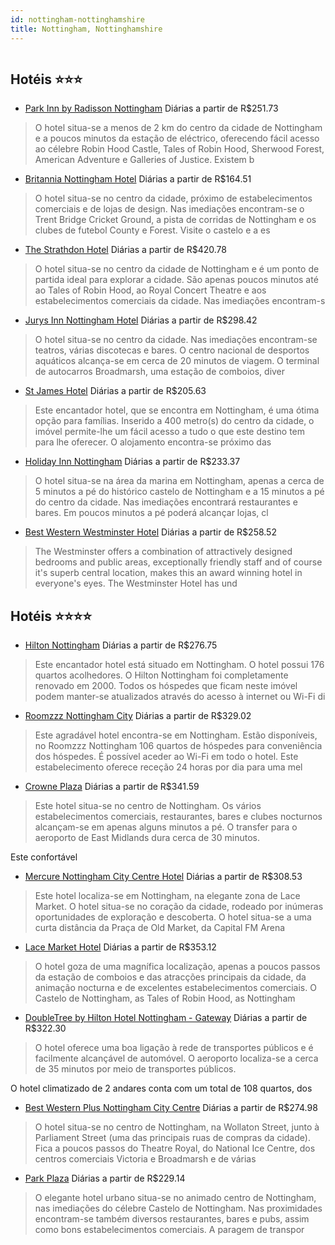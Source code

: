```yaml
---
id: nottingham-nottinghamshire
title: Nottingham, Nottinghamshire
---
```


<center><img src="http://photos.hotelbeds.com/giata/00/008765/008765a_hb_a_001.jpg" alt="" /></center>


## Hotéis ⭐️⭐️⭐️

-    [Park Inn by Radisson Nottingham](https://www.hurb.com/aud/https://www.hurb.com/hoteis/nottingham/park-inn-by-radisson-nottingham-JNP-JP143465?cmp=18055) Diárias a partir de R$251.73
   > O hotel situa-se a menos de 2 km do centro da cidade de Nottingham e a poucos minutos da estação de eléctrico, oferecendo fácil acesso ao célebre Robin Hood Castle, Tales of Robin Hood, Sherwood Forest, American Adventure e Galleries of Justice. Existem b
-    [Britannia Nottingham Hotel](https://www.hurb.com/aud/https://www.hurb.com/hoteis/nottingham/britannia-nottingham-hotel-JNP-JP794566?cmp=18055) Diárias a partir de R$164.51
   > O hotel situa-se no centro da cidade, próximo de estabelecimentos comerciais e de lojas de design. Nas imediações encontram-se o Trent Bridge Cricket Ground, a pista de corridas de Nottingham e os clubes de futebol County e Forest. Visite o castelo e a es
-    [The Strathdon Hotel](https://www.hurb.com/aud/https://www.hurb.com/hoteis/nottingham/the-strathdon-hotel-JNP-JP438715?cmp=18055) Diárias a partir de R$420.78
   > O hotel situa-se no centro da cidade de Nottingham e é um ponto de partida ideal para explorar a cidade. São apenas poucos minutos até ao Tales of Robin Hood, ao Royal Concert Theatre e aos estabelecimentos comerciais da cidade. Nas imediações encontram-s
-    [Jurys Inn Nottingham Hotel](https://www.hurb.com/aud/https://www.hurb.com/hoteis/nottingham/jurys-inn-nottingham-hotel-JNP-JP068064?cmp=18055) Diárias a partir de R$298.42
   > O hotel situa-se no centro da cidade. Nas imediações encontram-se teatros, várias discotecas e bares. O centro nacional de desportos aquáticos alcança-se em cerca de 20 minutos de viagem. O terminal de autocarros Broadmarsh, uma estação de comboios, diver
-    [St James Hotel](https://www.hurb.com/aud/https://www.hurb.com/hoteis/nottingham/st-james-hotel-JNP-JP830728?cmp=18055) Diárias a partir de R$205.63
   > Este encantador hotel, que se encontra em Nottingham, é uma ótima opção para famílias. Inserido a 400 metro(s) do centro da cidade, o imóvel permite-lhe um fácil acesso a tudo o que este destino tem para lhe oferecer. O alojamento encontra-se próximo das 
-    [Holiday Inn Nottingham](https://www.hurb.com/aud/https://www.hurb.com/hoteis/nottingham/holiday-inn-nottingham-JNP-JP903488?cmp=18055) Diárias a partir de R$233.37
   > O hotel situa-se na área da marina em Nottingham, apenas a cerca de 5 minutos a pé do histórico castelo de Nottingham e a 15 minutos a pé do centro da cidade. Nas imediações encontrará restaurantes e bares. Em poucos minutos a pé poderá alcançar lojas, cl
-    [Best Western Westminster Hotel](https://www.hurb.com/aud/https://www.hurb.com/hoteis/nottingham/best-western-westminster-hotel-JNP-JP470495?cmp=18055) Diárias a partir de R$258.52
   > The Westminster offers a combination of attractively designed bedrooms and public areas, exceptionally friendly staff and of course it&apos;s superb central location, makes this an award winning hotel in everyone&apos;s eyes. The Westminster Hotel has und

## Hotéis ⭐️⭐️⭐️⭐️

-    [Hilton Nottingham](https://www.hurb.com/aud/https://www.hurb.com/hoteis/nottingham/hilton-nottingham-JNP-JP040454?cmp=18055) Diárias a partir de R$276.75
   > Este encantador hotel está situado em Nottingham. O hotel possui 176 quartos acolhedores. O Hilton Nottingham foi completamente renovado em 2000. Todos os hóspedes que ficam neste imóvel podem manter-se atualizados através do acesso à internet ou Wi-Fi di
-    [Roomzzz Nottingham City](https://www.hurb.com/aud/https://www.hurb.com/hoteis/nottingham/roomzzz-nottingham-city-JNP-JP040455?cmp=18055) Diárias a partir de R$329.02
   > Este agradável hotel encontra-se em Nottingham. Estão disponíveis, no Roomzzz Nottingham 106 quartos de hóspedes para conveniência dos hóspedes. É possível aceder ao Wi-Fi em todo o hotel. Este estabelecimento oferece receção 24 horas por dia para uma mel
-    [Crowne Plaza](https://www.hurb.com/aud/https://www.hurb.com/hoteis/nottingham/crowne-plaza-JNP-JP040456?cmp=18055) Diárias a partir de R$341.59
   > Este hotel situa-se no centro de Nottingham. Os vários estabelecimentos comerciais, restaurantes, bares e clubes nocturnos alcançam-se em apenas alguns minutos a pé. O transfer para o aeroporto de East Midlands dura cerca de 30 minutos.

Este confortável 
-    [Mercure Nottingham City Centre Hotel](https://www.hurb.com/aud/https://www.hurb.com/hoteis/nottingham/mercure-nottingham-city-centre-hotel-JNP-JP040443?cmp=18055) Diárias a partir de R$308.53
   > Este hotel localiza-se em Nottingham, na elegante zona de Lace Market. O hotel situa-se no coração da cidade, rodeado por inúmeras oportunidades de exploração e descoberta. O hotel situa-se a uma curta distância da Praça de Old Market, da Capital FM Arena
-    [Lace Market Hotel](https://www.hurb.com/aud/https://www.hurb.com/hoteis/nottingham/lace-market-hotel-JNP-JP796351?cmp=18055) Diárias a partir de R$353.12
   > O hotel goza de uma magnífica localização, apenas a poucos passos da estação de comboios e das atracções principais da cidade, da animação nocturna e de excelentes estabelecimentos comerciais. O Castelo de Nottingham, as Tales of Robin Hood, as Nottingham
-    [DoubleTree by Hilton Hotel Nottingham - Gateway](https://www.hurb.com/aud/https://www.hurb.com/hoteis/nottingham/doubletree-by-hilton-hotel-nottingham-gateway-JNP-JP309721?cmp=18055) Diárias a partir de R$322.30
   > O hotel oferece uma boa ligação à rede de transportes públicos e é facilmente alcançável de automóvel. O aeroporto localiza-se a cerca de 35 minutos por meio de transportes públicos.

O hotel climatizado de 2 andares conta com um total de 108 quartos, dos
-    [Best Western Plus Nottingham City Centre](https://www.hurb.com/aud/https://www.hurb.com/hoteis/nottingham/best-western-plus-nottingham-city-centre-JNP-JP02719S?cmp=18055) Diárias a partir de R$274.98
   > O hotel situa-se no centro de Nottingham, na Wollaton Street, junto à Parliament Street (uma das principais ruas de compras da cidade). Fica a poucos passos do Theatre Royal, do National Ice Centre, dos centros comerciais Victoria e Broadmarsh e de várias
-    [Park Plaza](https://www.hurb.com/aud/https://www.hurb.com/hoteis/nottingham/park-plaza-JNP-JP993154?cmp=18055) Diárias a partir de R$229.14
   > O elegante hotel urbano situa-se no animado centro de Nottingham, nas imediações do célebre Castelo de Nottingham. Nas proximidades encontram-se também diversos restaurantes, bares e pubs, assim como bons estabelecimentos comerciais. A paragem de transpor
